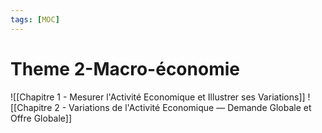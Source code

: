 ```yaml
---
tags: [MOC] 
---
```


# Theme 2-Macro-économie
![[Chapitre 1 - Mesurer l'Activité Economique et Illustrer ses Variations]]
![[Chapitre 2 - Variations de l'Activité Economique — Demande Globale et Offre Globale]]